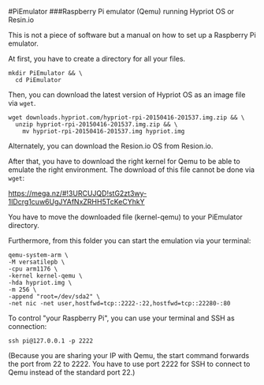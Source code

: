 #PiEmulator
###Raspberry Pi emulator (Qemu) running Hypriot OS or Resin.io

This is not a piece of software but a manual on how to set up a Raspberry Pi emulator.

At first, you have to create a directory for all your files.

```
mkdir PiEmulator && \
  cd PiEmulator
```

Then, you can download the latest version of Hypriot OS as an image file via ```wget```.

```
wget downloads.hypriot.com/hypriot-rpi-20150416-201537.img.zip && \
  unzip hypriot-rpi-20150416-201537.img.zip && \
    mv hypriot-rpi-20150416-201537.img hypriot.img
```

Alternately, you can download the Resion.io OS from Resion.io.

After that, you have to download the right kernel for Qemu to be able to emulate the right environment.
The download of this file cannot be done via ```wget```:

https://mega.nz/#!3URCUJQD!stG2zt3wy-1IDcrg1cuw6UgJYAfNxZRHH5TcKeCYhkY

You have to move the downloaded file (kernel-qemu) to your PiEmulator directory.

Furthermore, from this folder you can start the emulation via your terminal:

```
qemu-system-arm \
-M versatilepb \
-cpu arm1176 \
-kernel kernel-qemu \
-hda hypriot.img \
-m 256 \
-append "root=/dev/sda2" \
-net nic -net user,hostfwd=tcp::2222-:22,hostfwd=tcp::22280-:80
```

To control "your Raspberry Pi", you can use your terminal and SSH as connection:

```
ssh pi@127.0.0.1 -p 2222
```

(Because you are sharing your IP with Qemu, the start command forwards the port from 22 to 2222. You have to use port 2222 for SSH to connect to Qemu instead of the standard port 22.)
